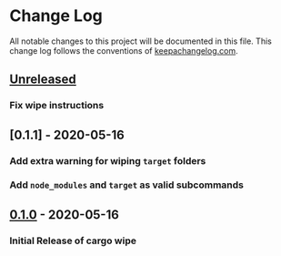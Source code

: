 # Change Log

All notable changes to this project will be documented in this
file. This change log follows the conventions of
[keepachangelog.com](http://keepachangelog.com/).

## [Unreleased][unreleased]
### Fix wipe instructions

## [0.1.1] - 2020-05-16
### Add extra warning for wiping `target` folders
### Add `node_modules` and `target` as valid subcommands

## [0.1.0] - 2020-05-16
### Initial Release of cargo wipe

[unreleased]: https://github.com/mihai-dinculescu/cargo-wipe
[0.1.0]: https://github.com/mihai-dinculescu/cargo-wipe/tree/0.1.0

